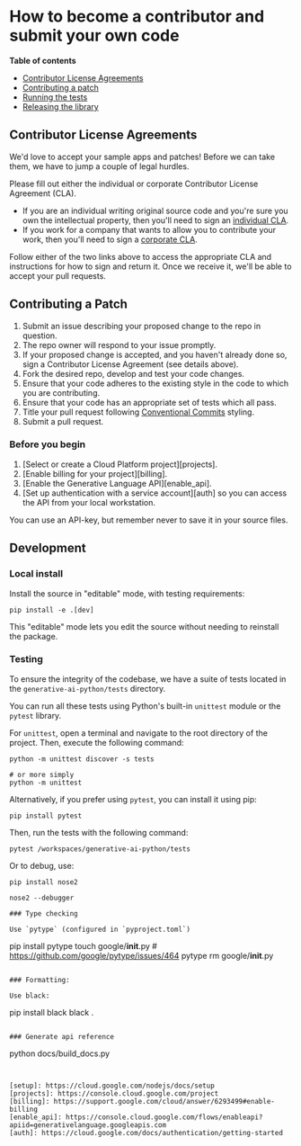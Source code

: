 # How to become a contributor and submit your own code

**Table of contents**

* [Contributor License Agreements](#contributor-license-agreements)
* [Contributing a patch](#contributing-a-patch)
* [Running the tests](#running-the-tests)
* [Releasing the library](#releasing-the-library)

## Contributor License Agreements

We'd love to accept your sample apps and patches! Before we can take them, we
have to jump a couple of legal hurdles.

Please fill out either the individual or corporate Contributor License Agreement
(CLA).

  * If you are an individual writing original source code and you're sure you
    own the intellectual property, then you'll need to sign an [individual CLA](https://developers.google.com/open-source/cla/individual).
  * If you work for a company that wants to allow you to contribute your work,
    then you'll need to sign a [corporate CLA](https://developers.google.com/open-source/cla/corporate).

Follow either of the two links above to access the appropriate CLA and
instructions for how to sign and return it. Once we receive it, we'll be able to
accept your pull requests.

## Contributing a Patch

1.  Submit an issue describing your proposed change to the repo in question.
1.  The repo owner will respond to your issue promptly.
1.  If your proposed change is accepted, and you haven't already done so, sign a
    Contributor License Agreement (see details above).
1.  Fork the desired repo, develop and test your code changes.
1.  Ensure that your code adheres to the existing style in the code to which
    you are contributing.
1.  Ensure that your code has an appropriate set of tests which all pass.
1.  Title your pull request following [Conventional Commits](https://www.conventionalcommits.org/) styling.
1.  Submit a pull request.

### Before you begin

1.  [Select or create a Cloud Platform project][projects].
1.  [Enable billing for your project][billing]. 
1.  [Enable the Generative Language API][enable_api]. 
1.  [Set up authentication with a service account][auth] so you can access the
    API from your local workstation.

You can use an API-key, but remember never to save it in your source files.


## Development

### Local install

Install the source in "editable" mode, with testing requirements:

```
pip install -e .[dev]
```

This "editable" mode lets you edit the source without needing to reinstall the package.

### Testing

To ensure the integrity of the codebase, we have a suite of tests located in the `generative-ai-python/tests` directory. 

You can run all these tests using Python's built-in `unittest` module or the `pytest` library. 

For `unittest`, open a terminal and navigate to the root directory of the project. Then, execute the following command:

```
python -m unittest discover -s tests

# or more simply
python -m unittest
```

Alternatively, if you prefer using `pytest`, you can install it using pip:

```
pip install pytest
```

Then, run the tests with the following command:

```
pytest /workspaces/generative-ai-python/tests
```


Or to debug, use:

```commandline
pip install nose2

nose2 --debugger

### Type checking 

Use `pytype` (configured in `pyproject.toml`)

```
pip install pytype
touch google/__init__.py   #  https://github.com/google/pytype/issues/464
pytype
rm google/__init__.py
```

### Formatting:

Use black:

```
pip install black 
black .
```

### Generate api reference

```
python docs/build_docs.py
```


[setup]: https://cloud.google.com/nodejs/docs/setup
[projects]: https://console.cloud.google.com/project
[billing]: https://support.google.com/cloud/answer/6293499#enable-billing
[enable_api]: https://console.cloud.google.com/flows/enableapi?apiid=generativelanguage.googleapis.com
[auth]: https://cloud.google.com/docs/authentication/getting-started
